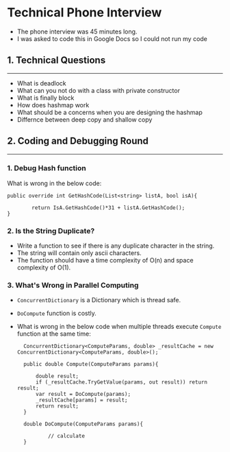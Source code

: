 # Technical Phone Interview
- The phone interview was 45 minutes long.
- I was asked to code this in Google Docs so I could not run my code

## 1. Technical Questions
-----
- What is deadlock
- What can you not do with a class with private constructor
- What is finally block
- How does hashmap work
- What should be a concerns when you are designing the hashmap
- Differnce between deep copy and shallow copy


## 2. Coding and Debugging Round
-----

### 1. Debug Hash function
What is wrong in the below code:    

	public override int GetHashCode(List<string> listA, bool isA){

			return IsA.GetHashCode()*31 + listA.GetHashCode();
	}



### 2. Is the String Duplicate?
- Write a function to see if there is any duplicate character in the string.    
- The string will contain only ascii characters.        
- The function should have a time complexity of O(n) and space complexity of O(1).     
	 


### 3. What's Wrong in Parallel Computing
- `ConcurrentDictionary` is a Dictionary which is thread safe.
- `DoCompute` function is costly.
- What is wrong in the below code when multiple threads execute `Compute` function at the same time:

		
		ConcurrentDictionary<ComputeParams, double> _resultCache = new ConcurrentDictionary<ComputeParams, double>();

		public double Compute(ComputeParams params){

			double result;
			if (_resultCache.TryGetValue(params, out result)) return result;
			var result = DoCompute(params);
			_resultCache[params] = result;
			return result;
		}
		 
		double DoCompute(ComputeParams params){

				// calculate
		}
